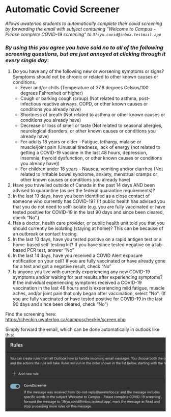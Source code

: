 # Automatic Covid Screener
*Allows uwaterloo students to automatically complete their covid screening by forwarding the email with subject containing "Welcome to Campus - Please complete COVID-19 screening" to `3fsyu.covid@inbox.testmail.app`*

### ***By using this you agree you have said no to all of the following screening questions, but are just annoyed at clicking through it every single day***:
1. Do you have any of the following new or worsening symptoms or signs? Symptoms should not be chronic or related to other known causes or conditions.
	* Fever and/or chills (Temperature of 37.8 degrees Celsius/100 degrees Fahrenheit or higher)
	* Cough or barking cough (croup) (Not related to asthma, post-infectious reactive airways, COPD, or other known causes or conditions you already have)
	* Shortness of breath (Not related to asthma or other known causes or conditions you already have)
	* Decrease or loss of smell or taste (Not related to seasonal allergies, neurological disorders, or other known causes or conditions you already have)
	* For adults 18 years or older - Fatigue, lethargy, malaise or muscle/joint pain (Unusual tiredness, lack of energy (not related to getting a COVID-19 vaccine in the last 48 hours, depression, insomnia, thyroid dysfunction, or other known causes or conditions you already have))
	* For children under 18 years - Nausea, vomiting and/or diarrhea (Not related to irritable bowel syndrome, anxiety, menstrual cramps or other known causes or conditions you already have)
2. Have you travelled outside of Canada in the past 14 days AND been advised to quarantine (as per the federal quarantine requirements)?
3. In the last 10 days, have you been identified as a close contact of someone who currently has COVID-19? (If public health has advised you that you do not need to self-isolate (e.g. you are fully vaccinated or have tested positive for COVID-19 in the last 90 days and since been cleared, check “No”.)
4. Has a doctor, health care provider, or public health unit told you that you should currently be isolating (staying at home)? This can be because of an outbreak or contact tracing.
5. In the last 10 days, have you tested positive on a rapid antigen test or a home-based self-testing kit? If you have since tested negative on a lab-based PCR test, answer “No”
6. In the last 14 days, have you received a COVID Alert exposure notification on your cell? If you are fully vaccinated or have already gone for a test and got a negative result, check “No”
7. Is anyone you live with currently experiencing any new COVID-19 symptoms and/or waiting for test results after experiencing symptoms? If the individual experiencing symptoms received a COVID-19 vaccination in the last 48 hours and is experiencing mild fatigue, muscle aches, and/or joint pain that only began after vaccination, select "No". (If you are fully vaccinated or have tested positive for COVID-19 in the last 90 days and since been cleared, check “No”)

Find the screening here: https://checkin.uwaterloo.ca/campuscheckin/screen.php 

Simply forward the email, which can be done automatically in outlook like this:
<img src="./images/forward.png" alt="image showing how to auto-forward emails">
